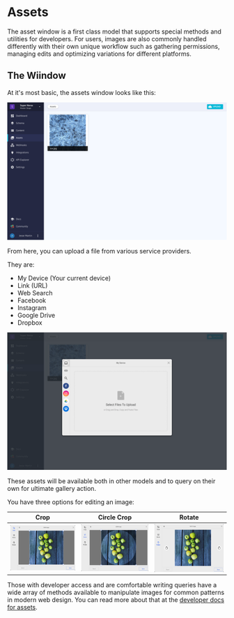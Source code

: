 # Assets
The asset window is a first class model that supports special methods and utilities for developers. For users, images are also commonly handled differently with their own unique workflow such as gathering permissions, managing edits and optimizing variations for different platforms.

## The Wiindow
At it's most basic, the assets window looks like this:

![CMI window for assets.](../../gitbook/images/app/assets-page.png)

From here, you can upload a file from various service providers.

They are:
* My Device (Your current device)
* Link (URL)
* Web Search
* Facebook
* Instagram
* Google Drive
* Dropbox

![CMI window for uploading an asset.](../../gitbook/images/app/asset-upload-page.png)

These assets will be available both in other models and to query on their own for ultimate gallery action.

You have three options for editing an image:

| Crop | Circle Crop | Rotate |
|---|---|---|
| ![Asset edit window for crop.](../../gitbook/images/app/asset-edit-image-crop.png) | ![Asset edit window for circle crop.](../../gitbook/images/app/asset-edit-image-circle-crop.png) | ![Asset edit window for rotate.](../../gitbook/images/app/asset-edit-image-rotate.png) |

Those with developer access and are comfortable writing queries have a wide array of methods available to manipulate images for common patterns in modern web design. You can read more about that at the [developer docs for assets](../../developers/assets).